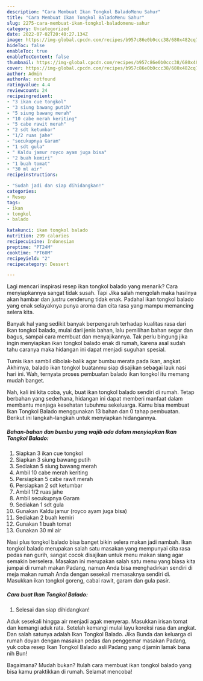 ```yaml
---
description: "Cara Membuat Ikan Tongkol BaladoMenu Sahur"
title: "Cara Membuat Ikan Tongkol BaladoMenu Sahur"
slug: 2275-cara-membuat-ikan-tongkol-baladomenu-sahur
category: Uncategorized
date: 2022-07-02T20:40:27.134Z
image: https://img-global.cpcdn.com/recipes/b957c86e0b0ccc38/680x482cq70/ikan-tongkol-balado-foto-resep-utama.jpg
hideToc: false
enableToc: true
enableTocContent: false
thumbnail: https://img-global.cpcdn.com/recipes/b957c86e0b0ccc38/680x482cq70/ikan-tongkol-balado-foto-resep-utama.jpg
cover: https://img-global.cpcdn.com/recipes/b957c86e0b0ccc38/680x482cq70/ikan-tongkol-balado-foto-resep-utama.jpg
author: Admin
authorAv: notfound
ratingvalue: 4.4
reviewcount: 24
recipeingredient:
- "3 ikan cue tongkol"
- "3 siung bawang putih"
- "5 siung bawang merah"
- "10 cabe merah keriting"
- "5 cabe rawit merah"
- "2 sdt ketumbar"
- "1/2 ruas jahe"
- "secukupnya Garam"
- "1 sdt gula"
- " Kaldu jamur royco ayam juga bisa"
- "2 buah kemiri"
- "1 buah tomat"
- "30 ml air"
recipeinstructions:

- "Sudah jadi dan siap dihidangkan!"
categories:
- Resep
tags:
- ikan
- tongkol
- balado

katakunci: ikan tongkol balado 
nutrition: 299 calories
recipecuisine: Indonesian
preptime: "PT24M"
cooktime: "PT60M"
recipeyield: "2"
recipecategory: Dessert

---
```



Lagi mencari inspirasi resep ikan tongkol balado yang menarik? Cara menyiapkannya sangat tidak susah. Tapi Jika salah mengolah maka hasilnya akan hambar dan justru cenderung tidak enak. Padahal ikan tongkol balado yang enak selayaknya punya aroma dan cita rasa yang mampu memancing selera kita.


Banyak hal yang sedikit banyak berpengaruh terhadap kualitas rasa dari ikan tongkol balado, mulai dari jenis bahan, lalu pemilihan bahan segar dan bagus, sampai cara membuat dan menyajikannya. Tak perlu bingung jika ingin menyiapkan ikan tongkol balado enak di rumah, karena asal sudah tahu caranya maka hidangan ini dapat menjadi suguhan spesial.

Tumis ikan sambil dibolak-balik agar bumbu merata pada ikan, angkat. Akhirnya, balado ikan tongkol buatanmu siap disajikan sebagai lauk nasi hari ini. Wah, ternyata proses pembuatan balado ikan tongkol itu memang mudah banget.


Nah, kali ini kita coba, yuk, buat ikan tongkol balado sendiri di rumah. Tetap berbahan yang sederhana, hidangan ini dapat memberi manfaat dalam membantu menjaga kesehatan tubuhmu sekeluarga. Kamu bisa membuat Ikan Tongkol Balado menggunakan 13 bahan dan 0 tahap pembuatan. Berikut ini langkah-langkah untuk menyiapkan hidangannya.

<!--inarticleads1-->

##### Bahan-bahan dan bumbu yang wajib ada dalam menyiapkan Ikan Tongkol Balado:

1. Siapkan 3 ikan cue tongkol
1. Siapkan 3 siung bawang putih
1. Sediakan 5 siung bawang merah
1. Ambil 10 cabe merah keriting
1. Persiapkan 5 cabe rawit merah
1. Persiapkan 2 sdt ketumbar
1. Ambil 1/2 ruas jahe
1. Ambil secukupnya Garam
1. Sediakan 1 sdt gula
1. Gunakan  Kaldu jamur (royco ayam juga bisa)
1. Sediakan 2 buah kemiri
1. Gunakan 1 buah tomat
1. Gunakan 30 ml air


Nasi plus tongkol balado bisa banget bikin selera makan jadi nambah. Ikan tongkol balado merupakan salah satu masakan yang mempunyai cita rasa pedas nan gurih, sangat cocok disajikan untuk menu makan siang agar semakin berselera. Masakan ini merupakan salah satu menu yang biasa kita jumpai di rumah makan Padang, namun Anda bisa menghadirkan sendiri di meja makan rumah Anda dengan sesekali memasaknya sendiri di. Masukkan ikan tongkol goreng, cabai rawit, garam dan gula pasir. 

<!--inarticleads2-->

##### Cara buat Ikan Tongkol Balado:


1. Selesai dan siap dihidangkan!

Aduk sesekali hingga air menjadi agak menyerap. Masukkan irisan tomat dan kemangi aduk rata. Setelah kemangi mulai layu koreksi rasa dan angkat. Dan salah satunya adalah Ikan Tongkol Balado. Jika Bunda dan keluarga di rumah doyan dengan masakan pedas dan penggemar masakan Padang, yuk coba resep Ikan Tongkol Balado asli Padang yang dijamin lamak bana nih Bun! 

Bagaimana? Mudah bukan? Itulah cara membuat ikan tongkol balado yang bisa kamu praktikkan di rumah. Selamat mencoba!

